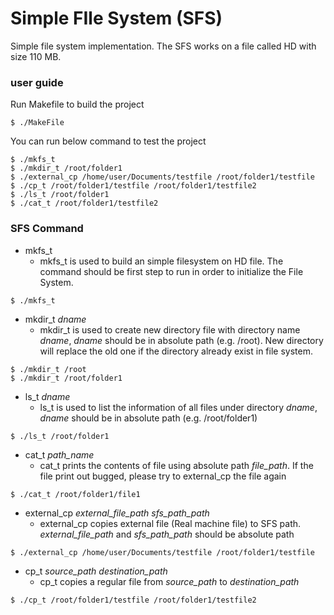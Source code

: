 # Simple FIle System (SFS)

Simple file system implementation. The SFS works on a file called HD with size 110 MB. 

### user guide
Run Makefile to build the project
```
$ ./MakeFile
```
You can run below command to test the project
```
$ ./mkfs_t
$ ./mkdir_t /root/folder1
$ ./external_cp /home/user/Documents/testfile /root/folder1/testfile
$ ./cp_t /root/folder1/testfile /root/folder1/testfile2
$ ./ls_t /root/folder1
$ ./cat_t /root/folder1/testfile2
```


### SFS Command
- mkfs_t
    - mkfs_t is used to build an simple filesystem on HD file. The command should be first step to run in order to initialize the File System.
```
$ ./mkfs_t
```

- mkdir_t *dname*
    - mkdir_t is used to create new directory file with directory name *dname*, *dname* should be in absolute path (e.g. /root). New directory will replace the old one if the directory already exist in file system.
```
$ ./mkdir_t /root
$ ./mkdir_t /root/folder1
```

- ls_t *dname*
    - ls_t is used to list the information of all files under directory *dname*, *dname* should be in absolute path (e.g. /root/folder1)
```
$ ./ls_t /root/folder1
```

- cat_t *path_name*
    - cat_t prints the contents of file using absolute path *file_path*. If the file print out bugged, please try to external_cp the file again
```
$ ./cat_t /root/folder1/file1
```

- external_cp *external_file_path* *sfs_path_path*
    - external_cp copies external file (Real machine file) to SFS path. *external_file_path* and *sfs_path_path* should be absolute path
```
$ ./external_cp /home/user/Documents/testfile /root/folder1/testfile
```

- cp_t *source_path* *destination_path*
    - cp_t copies a regular file from *source_path* to *destination_path*
```
$ ./cp_t /root/folder1/testfile /root/folder1/testfile2
```